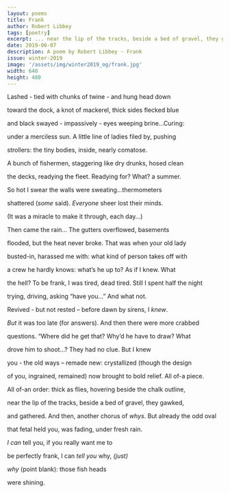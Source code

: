 ```yaml
---
layout: poems
title: Frank
author: Robert Libbey
tags: [poetry]
excerpt: ... near the lip of the tracks, beside a bed of gravel, they gawked, / and gathered. And then, another chorus of whys ...
date: 2019-06-07
description: A poem by Robert Libbey - Frank
issue: winter-2019
image: '/assets/img/winter2019_og/frank.jpg'
width: 640
height: 480
---
```


<div class="stanza">
<p class="poemline">Lashed - tied with chunks of twine - and hung head down</p>
<p class="poemline">toward the dock, a knot of mackerel, thick sides flecked blue</p>
<p class="poemline">and black swayed - impassively - eyes weeping brine…Curing:</p>
<p class="poemline">under a merciless sun.  A little line of ladies filed by, pushing</p>
<p class="poemline">strollers: the tiny bodies, inside, nearly comatose.</p>
</div>
<div class="stanza">
<p class="poemline">A bunch of fishermen, staggering like dry drunks, hosed clean</p>
<p class="poemline">the decks, readying the fleet. Readying for? What? a summer.</p>  
<p class="poemline">So hot I swear the walls were sweating…thermometers</p>
<p class="poemline">shattered (<em>some</em> said).  <em>Everyone</em> sheer lost their minds.</p>
<p class="poemline">(It was a miracle to make it through, each day…)</p>
</div>
<div class="stanza">
<p class="poemline">Then came the rain… The gutters overflowed, basements</p>
<p class="poemline">flooded, but the heat never broke.  That was when your old lady</p>
<p class="poemline">busted-in, harassed me with: what kind of person takes off with</p>
<p class="poemline">a crew he hardly knows: what’s he up to? As if I knew.  What</p>
<p class="poemline">the hell? To be frank, I was tired, dead tired. Still I spent half the night</p>
</div>
<div class="stanza">
<p class="poemline">trying, driving, asking “have you…” And what not.</p>
<p class="poemline">Revived - but not rested – before dawn by sirens, I <em>knew</em>.</p>
<p class="poemline"><em>But</em> it was too late (for answers). And then there were more crabbed</p>
<p class="poemline">questions. “Where did he get that? Why’d he have to draw? What</p>
<p class="poemline">drove him to shoot…?  They had no clue.  But I knew</p>
</div>
<div class="stanza">
<p class="poemline">you - the old ways – remade new: crystallized (though the design</p>
<p class="poemline">of you, ingrained, remained) now brought to bold relief.  All of-a piece.</p>
<p class="poemline">All of-an order: thick as flies, hovering beside the chalk outline,</p>
<p class="poemline">near the lip of the tracks, beside a bed of gravel, they gawked,</p>
<p class="poemline">and gathered. And then, another chorus of <em>whys</em>.  But already the odd oval</p>
</div>
<div class="stanza">
<p class="poemline">that fetal held you, was fading, under fresh rain.</p>
<p class="poemline"><em>I can</em> tell you, if you really want me to</p>
<p class="poemline">be perfectly frank, I can <em>tell you</em> why, <em>(just)</em></p>
<p class="poemline"><em>why</em> (point blank): those fish heads</p>
<p class="poemline">were shining.</p>
</div>
